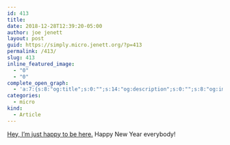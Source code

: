 ```yaml
---
id: 413
title: 
date: 2018-12-28T12:39:20-05:00
author: joe jenett
layout: post
guid: https://simply.micro.jenett.org/?p=413
permalink: /413/
slug: 413
inline_featured_image:
  - "0"
  - "0"
complete_open_graph:
  - 'a:7:{s:8:"og:title";s:0:"";s:14:"og:description";s:0:"";s:8:"og:image";s:0:"";s:7:"og:type";s:0:"";s:12:"twitter:card";s:7:"summary";s:19:"twitter:description";s:0:"";s:15:"twitter:creator";s:0:"";}'
categories:
  - micro
kind:
  - Article
---
```

[Hey, I&#8217;m just happy to be here.](https://simply.personal.jenett.org/hey_im_just_happy_to_be_here/ "Hey, I'm just happy to be here.") Happy New Year everybody!



